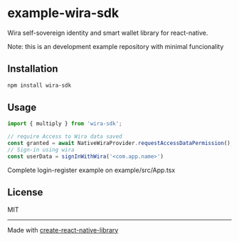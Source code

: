 # example-wira-sdk

Wira self-sovereign identity and smart wallet library for react-native.

Note: this is an development example repository with minimal funcionality

## Installation


```sh
npm install wira-sdk
```


## Usage


```js
import { multiply } from 'wira-sdk';

// require Access to Wira data saved
const granted = await NativeWiraProvider.requestAccessDataPermission();
// Sign-in using wira
const userData = signInWithWira('<com.app.name>')
```

Complete login-register example on example/src/App.tsx

## License

MIT

---

Made with [create-react-native-library](https://github.com/callstack/react-native-builder-bob)
